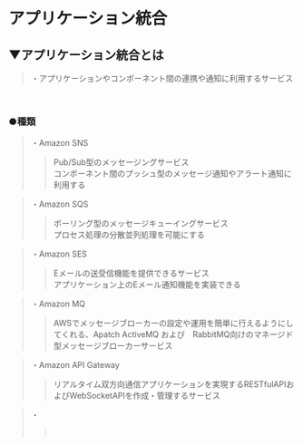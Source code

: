 # アプリケーション統合

## ▼アプリケーション統合とは
>・アプリケーションやコンポーネント間の連携や通知に利用するサービス<br>
<br>

### ●種類
>・Amazon SNS<br>
>>Pub/Sub型のメッセージングサービス<br>
>>コンポーネント間のプッシュ型のメッセージ通知やアラート通知に利用する<br>

>・Amazon SQS<br>
>>ポーリング型のメッセージキューイングサービス<br>
>>プロセス処理の分散並列処理を可能にする<br>

>・Amazon SES<br>
>>Eメールの送受信機能を提供できるサービス<br>
>>アプリケーション上のEメール通知機能を実装できる<br>

>・Amazon MQ<br>
>>AWSでメッセージブローカーの設定や運用を簡単に行えるようにしてくれる、Apatch ActiveMQ および　RabbitMQ向けのマネージド型メッセージブローカーサービス<br>

>・Amazon API Gateway<br>
>>リアルタイム双方向通信アプリケーションを実現するRESTfulAPIおよびWebSocketAPIを作成・管理するサービス<br>

>・<br>
>><br>
<br>
